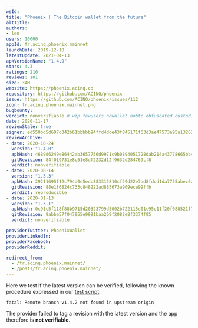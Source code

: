 ```yaml
---
wsId: 
title: "Phoenix | The Bitcoin wallet from the future"
altTitle: 
authors:
- leo
users: 10000
appId: fr.acinq.phoenix.mainnet
launchDate: 2019-12-10
latestUpdate: 2021-04-13
apkVersionName: "1.4.9"
stars: 4.3
ratings: 210
reviews: 101
size: 34M
website: https://phoenix.acinq.co
repository: https://github.com/ACINQ/phoenix
issue: https://github.com/ACINQ/phoenix/issues/112
icon: fr.acinq.phoenix.mainnet.png
bugbounty: 
verdict: nonverifiable # wip fewusers nowallet nobtc obfuscated custodial nosource nonverifiable reproducible bounty defunct
date: 2020-11-17
reviewStale: true
signer: ed550bd5d607d342b61bbbbb94ffd4dde43f845171f63d3ae47573a95a132629
reviewArchive:
- date: 2020-10-24
  version: "1.4.0"
  apkHash: 4689d6249e86442ab3657756d9971c9b0894051728dab214a43778665bbc9d43
  gitRevision: 84f019731e8c51e8df2232d12f9632d284769cf8
  verdict: nonverifiable
- date: 2020-08-14
  version: "1.3.3"
  apkHash: 29211695f12c794d0e5edc883315810cf29d22e7ad8fdcd1da7755abec6aff4d
  gitRevision: 88e1f6824c733c848222ad885673a909ece99ffb
  verdict: reproducible
- date: 2020-01-13
  version: "1.3.1"
  apkHash: 0c91c5f118f88b9715d20323799d5002b722115d01c95d11f20f088521f76ada
  gitRevision: 9abba57f047955e9991baa269f2082e8f3374f95
  verdict: nonverifiable

providerTwitter: PhoenixWallet
providerLinkedIn: 
providerFacebook: 
providerReddit: 

redirect_from:
  - /fr.acinq.phoenix.mainnet/
  - /posts/fr.acinq.phoenix.mainnet/
---
```



Here we test if the latest version can be verified, following the known
procedure expressed in our
[test script](https://gitlab.com/walletscrutiny/walletScrutinyCom/blob/master/test.sh):

```
fatal: Remote branch v1.4.2 not found in upstream origin
```

The provider failed to tag a revision with the latest version and the app
therefore is **not verifiable**.
